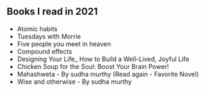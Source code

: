 
## Books I read in 2021

- Atomic habits
- Tuesdays with Morrie
- Five people you meet in heaven
- Compound effects
- Designing Your Life_ How to Build a Well-Lived, Joyful Life
- Chicken Soup for the Soul: Boost Your Brain Power!
- Mahashweta - By sudha murthy (Read again - Favorite Novel)
- Wise and otherwise - By sudha murthy
